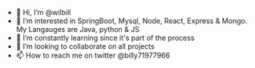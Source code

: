 - 👋 Hi, I’m @wilbill
- 👀 I’m interested in SpringBoot, Mysql, Node, React, Express & Mongo. My Langauges are Java, python & JS
- 🌱 I’m constantly learning since it's part of the process
- 💞️ I’m looking to collaborate on all projects
- 📫 How to reach me on twitter @billy71977966

<!---
wilbill/wilbill is a ✨ special ✨ repository because its `README.md` (this file) appears on your GitHub profile.
You can click the Preview link to take a look at your changes.
--->
